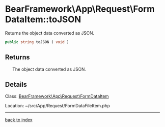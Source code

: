 # BearFramework\App\Request\FormDataItem::toJSON

Returns the object data converted as JSON.

```php
public string toJSON ( void )
```

## Returns

&nbsp;&nbsp;&nbsp;&nbsp;&nbsp;&nbsp;The object data converted as JSON.

## Details

Class: [BearFramework\App\Request\FormDataItem](bearframework.app.request.formdataitem.class.md)

Location: ~/src/App/Request/FormDataFileItem.php

---

[back to index](index.md)

